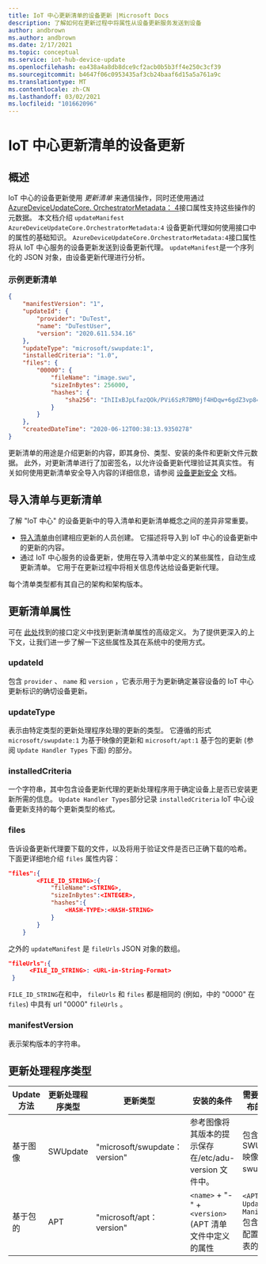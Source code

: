 ```yaml
---
title: IoT 中心更新清单的设备更新 |Microsoft Docs
description: 了解如何在更新过程中将属性从设备更新服务发送到设备
author: andbrown
ms.author: andbrown
ms.date: 2/17/2021
ms.topic: conceptual
ms.service: iot-hub-device-update
ms.openlocfilehash: ea438a4a8db8dce9cf2acb0b5b3ff4e250c3cf39
ms.sourcegitcommit: b4647f06c0953435af3cb24baaf6d15a5a761a9c
ms.translationtype: MT
ms.contentlocale: zh-CN
ms.lasthandoff: 03/02/2021
ms.locfileid: "101662096"
---
```

# <a name="device-update-for-iot-hub-update-manifest"></a>IoT 中心更新清单的设备更新

## <a name="overview"></a>概述

IoT 中心的设备更新使用 _更新清单_ 来通信操作，同时还使用通过 [AzureDeviceUpdateCore. OrchestratorMetadata： 4](./device-update-plug-and-play.md)接口属性支持这些操作的元数据。
本文档介绍 `updateManifest` `AzureDeviceUpdateCore.OrchestratorMetadata:4` 设备更新代理如何使用接口中的属性的基础知识。 `AzureDeviceUpdateCore.OrchestratorMetadata:4`接口属性将从 IoT 中心服务的设备更新发送到设备更新代理。 `updateManifest`是一个序列化的 JSON 对象，由设备更新代理进行分析。

### <a name="an-example-update-manifest"></a>示例更新清单

```JSON
{
    "manifestVersion": "1",
    "updateId": {
        "provider": "DuTest",
        "name": "DuTestUser",
        "version": "2020.611.534.16"
    },
    "updateType": "microsoft/swupdate:1",
    "installedCriteria": "1.0",
    "files": {
        "00000": {
            "fileName": "image.swu",
            "sizeInBytes": 256000,
            "hashes": {
                "sha256": "IhIIxBJpLfazQOk/PVi6SzR7BM0jf4HDqw+6gdZ3vp8="
            }
        }
    },
    "createdDateTime": "2020-06-12T00:38:13.9350278"
}
```

更新清单的用途是介绍更新的内容，即其身份、类型、安装的条件和更新文件元数据。 此外，对更新清单进行了加密签名，以允许设备更新代理验证其真实性。 有关如何使用更新清单安全导入内容的详细信息，请参阅 [设备更新安全](./device-update-security.md) 文档。

## <a name="import-manifest-vs-update-manifest"></a>导入清单与更新清单

了解 "IoT 中心" 的设备更新中的导入清单和更新清单概念之间的差异非常重要。 
* [导入清单](./import-concepts.md)由创建相应更新的人员创建。 它描述将导入到 IoT 中心的设备更新中的更新的内容。 
* 通过 IoT 中心服务的设备更新，使用在导入清单中定义的某些属性，自动生成更新清单。 它用于在更新过程中将相关信息传达给设备更新代理。 

每个清单类型都有其自己的架构和架构版本。

## <a name="update-manifest-properties"></a>更新清单属性

可在 [此处](./device-update-plug-and-play.md)找到的接口定义中找到更新清单属性的高级定义。 为了提供更深入的上下文，让我们进一步了解一下这些属性及其在系统中的使用方式。

### <a name="updateid"></a>updateId

包含 `provider` 、 `name` 和 `version` ，它表示用于为更新确定兼容设备的 IoT 中心更新标识的确切设备更新。

### <a name="updatetype"></a>updateType

表示由特定类型的更新处理程序处理的更新的类型。 它遵循的形式 `microsoft/swupdate:1` 为基于映像的更新和 `microsoft/apt:1` 基于包的更新 (参阅 `Update Handler Types` 下面) 的部分。

### <a name="installedcriteria"></a>installedCriteria

一个字符串，其中包含设备更新代理的更新处理程序用于确定设备上是否已安装更新所需的信息。 `Update Handler Types`部分记录 `installedCriteria` IoT 中心设备更新支持的每个更新类型的格式。

### <a name="files"></a>files

告诉设备更新代理要下载的文件，以及将用于验证文件是否已正确下载的哈希。
下面更详细地介绍 `files` 属性内容：

```json
"files":{
        <FILE_ID_STRING>:{
            "fileName":<STRING>,
            "sizeInBytes":<INTEGER>,
            "hashes":{
                <HASH-TYPE>:<HASH-STRING>
            }
        }
    }
```

之外的 `updateManifest` 是 `fileUrls` JSON 对象的数组。

```json
"fileUrls":{
      <FILE_ID_STRING>: <URL-in-String-Format>
 }
```

`FILE_ID_STRING`在和中， `fileUrls` 和 `files` 都是相同的 (例如，中的 "0000" 在 `files`) 中具有 url "0000" `fileUrls` 。

### <a name="manifestversion"></a>manifestVersion

表示架构版本的字符串。

## <a name="update-handler-types"></a>更新处理程序类型

|Update 方法|更新处理程序类型|更新类型|安装的条件|需要用于发布的文件|
|-------------|-------------------|----------|-----------------|--------------|
|基于图像|SWUpdate|"microsoft/swupdate： version"|参考图像将其版本的提示保存在/etc/adu-version 文件中。  |包含 SWUpdate 映像的 swu 文件|
|基于包的|APT|"microsoft/apt： version"|`<name>` + "-" + `<version>` (APT 清单文件中定义的属性|`<APT Update Manifest>`包含 APT 配置和包列表的 json|

